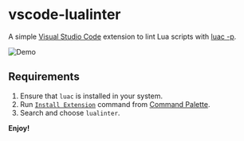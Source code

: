 # vscode-lualinter

A simple [Visual Studio Code](https://code.visualstudio.com/) extension to lint Lua scripts with [luac -p](https://www.lua.org/manual/5.1/luac.html).

![Demo](https://pp.vk.me/c633530/v633530694/40daa/PnTZOu7MZaU.jpg)

## Requirements
1. Ensure that `luac` is installed in your system.
2. Run [`Install Extension`](https://code.visualstudio.com/docs/editor/extension-gallery#_install-an-extension) command from [Command Palette](https://code.visualstudio.com/Docs/editor/codebasics#_command-palette).
3. Search and choose `lualinter`.

**Enjoy!**